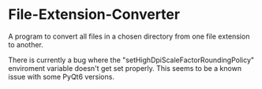 # File-Extension-Converter
A program to convert all files in a chosen directory from one file extension to another. 


There is currently a bug where the "setHighDpiScaleFactorRoundingPolicy" enviroment variable doesn't get set properly. This seems to be a known issue with some PyQt6 versions.
